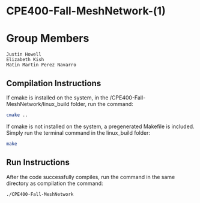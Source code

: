 # CPE400-Fall-MeshNetwork-(1)

# Group Members

```
Justin Howell
Elizabeth Kish
Matin Martin Perez Navarro

```

## Compilation Instructions
If cmake is installed on the system, in the /CPE400-Fall-MeshNetwork/linux_build folder, run the command:

```bash
cmake ..
```

If cmake is not installed on the system, a pregenerated Makefile is included. Simply run the terminal command in the linux_build folder:

```bash
make
```

## Run Instructions
After the code successfully compiles, run the command in the same directory as compilation the command:

```bash
./CPE400-Fall-MeshNetwork
```
